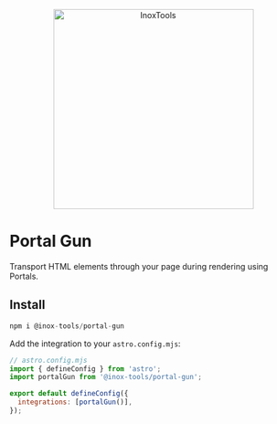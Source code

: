 <p align="center">
    <img alt="InoxTools" width="350px" src="https://github.com/Fryuni/inox-tools/blob/main/assets/shield.png?raw=true"/>
</p>

# Portal Gun

Transport HTML elements through your page during rendering using Portals.

## Install

```js
npm i @inox-tools/portal-gun
```

Add the integration to your `astro.config.mjs`:

```js
// astro.config.mjs
import { defineConfig } from 'astro';
import portalGun from '@inox-tools/portal-gun';

export default defineConfig({
  integrations: [portalGun()],
});
```
